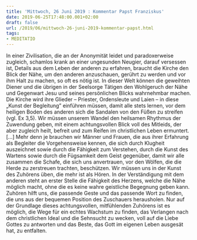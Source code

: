 ```yaml
---
title: 'Mittwoch, 26 Juni 2019 : Kommentar Papst Franziskus'
date: 2019-06-25T17:48:00.001+02:00
draft: false
url: /2019/06/mittwoch-26-juni-2019-kommentar-papst.html
tags: 
- MEDITATIO
---
```


In einer Zivilisation, die an der Anonymität leidet und paradoxerweise zugleich, schamlos krank an einer ungesunden Neugier, darauf versessen ist, Details aus dem Leben der anderen zu erfahren, braucht die Kirche den Blick der Nähe, um den anderen anzuschauen, gerührt zu werden und vor ihm Halt zu machen, so oft es nötig ist. In dieser Welt können die geweihten Diener und die übrigen in der Seelsorge Tätigen den Wohlgeruch der Nähe und Gegenwart Jesu und seines persönlichen Blicks wahrnehmbar machen. Die Kirche wird ihre Glieder – Priester, Ordensleute und Laien – in diese „Kunst der Begleitung” einführen müssen, damit alle stets lernen, vor dem heiligen Boden des anderen sich die Sandalen von den Füßen zu streifen (vgl. Ex 3,5). Wir müssen unserem Wandel den heilsamen Rhythmus der Zuwendung geben, mit einem achtungsvollen Blick voll des Mitleids, der aber zugleich heilt, befreit und zum Reifen im christlichen Leben ermuntert. \[…\] Mehr denn je brauchen wir Männer und Frauen, die aus ihrer Erfahrung als Begleiter die Vorgehensweise kennen, die sich durch Klugheit auszeichnet sowie durch die Fähigkeit zum Verstehen, durch die Kunst des Wartens sowie durch die Fügsamkeit dem Geist gegenüber, damit wir alle zusammen die Schafe, die sich uns anvertrauen, vor den Wölfen, die die Herde zu zerstreuen trachten, beschützen. Wir müssen uns in der Kunst des Zuhörens üben, die mehr ist als Hören. In der Verständigung mit dem anderen steht an erster Stelle die Fähigkeit des Herzens, welche die Nähe möglich macht, ohne die es keine wahre geistliche Begegnung geben kann. Zuhören hilft uns, die passende Geste und das passende Wort zu finden, die uns aus der bequemen Position des Zuschauers herausholen. Nur auf der Grundlage dieses achtungsvollen, mitfühlenden Zuhörens ist es möglich, die Wege für ein echtes Wachstum zu finden, das Verlangen nach dem christlichen Ideal und die Sehnsucht zu wecken, voll auf die Liebe Gottes zu antworten und das Beste, das Gott im eigenen Leben ausgesät hat, zu entfalten.